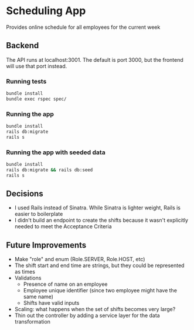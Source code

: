 # Scheduling App
Provides online schedule for all employees for the current week

## Backend
The API runs at localhost:3001. The default is port 3000, but the frontend will use that port instead.

### Running tests
```bash
bundle install
bundle exec rspec spec/
```

### Running the app
```bash
bundle install
rails db:migrate
rails s
```

### Running the app with seeded data
```bash
bundle install
rails db:migrate && rails db:seed
rails s
```

## Decisions
- I used Rails instead of Sinatra. While Sinatra is lighter weight, Rails is easier to boilerplate
- I didn't build an endpoint to create the shifts because it wasn't explicitly needed to meet the Acceptance Criteria

## Future Improvements
- Make "role" and enum (Role.SERVER, Role.HOST, etc)
- The shift start and end time are strings, but they could be represented as times
- Validations
    - Presence of name on an employee
    - Employee unique identifier (since two employee might have the same name)
    - Shifts have valid inputs
- Scaling: what happens when the set of shifts becomes very large?
- Thin out the controller by adding a service layer for the data transformation
